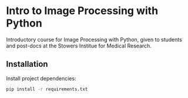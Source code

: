 # Intro to Image Processing with Python

Introductory course for Image Processing with Python, given to students and post-docs at the Stowers Institue for Medical Research.

## Installation 

Install project dependencies:

```bash
pip install -r requirements.txt